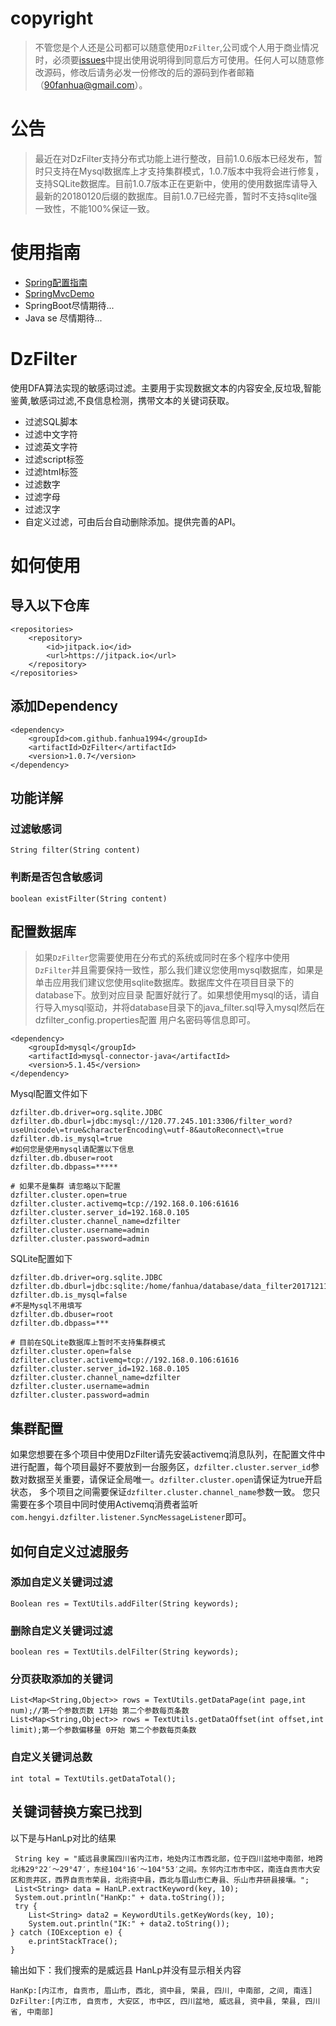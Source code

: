 # copyright
> 不管您是个人还是公司都可以随意使用`DzFilter`,公司或个人用于商业情况时，必须要[issues](https://github.com/fanhua1994/DzFilter/issues)中提出使用说明得到同意后方可使用。任何人可以随意修改源码，修改后请务必发一份修改的后的源码到作者邮箱（90fanhua@gmail.com）。


# 公告
> 最近在对DzFilter支持分布式功能上进行整改，目前1.0.6版本已经发布，暂时只支持在Mysql数据库上才支持集群模式，1.0.7版本中我将会进行修复，支持SQLite数据库。目前1.0.7版本正在更新中，使用的使用数据库请导入最新的20180120后缀的数据库。目前1.0.7已经完善，暂时不支持sqlite强一致性，不能100%保证一致。

# 使用指南
+ [Spring配置指南](https://github.com/fanhua1994/DzFilter/blob/master/spring-use-guide.md)
+ [SpringMvcDemo](https://github.com/fanhua1994/DzFilterSpringDemo)
+ SpringBoot尽情期待...
+ Java se 尽情期待...

# DzFilter
使用DFA算法实现的敏感词过滤。主要用于实现数据文本的内容安全,反垃圾,智能鉴黄,敏感词过滤,不良信息检测，携带文本的关键词获取。
+ 过滤SQL脚本
+ 过滤中文字符
+ 过滤英文字符
+ 过滤script标签
+ 过滤html标签
+ 过滤数字
+ 过滤字母
+ 过滤汉字
+ 自定义过滤，可由后台自动删除添加。提供完善的API。


# 如何使用
## 导入以下仓库
```
<repositories>
	<repository>
	    <id>jitpack.io</id>
	    <url>https://jitpack.io</url>
	</repository>
</repositories>
```
## 添加Dependency
```
<dependency>
    <groupId>com.github.fanhua1994</groupId>
    <artifactId>DzFilter</artifactId>
    <version>1.0.7</version>
</dependency>
```

## 功能详解
### 过滤敏感词
```
String filter(String content)
```
### 判断是否包含敏感词
```
boolean existFilter(String content)
```


## 配置数据库
> 如果```DzFilter```您需要使用在分布式的系统或同时在多个程序中使用```DzFilter```并且需要保持一致性，那么我们建议您使用mysql数据库，如果是单击应用我们建议您使用sqlite数据库。数据库文件在项目目录下的database下。放到对应目录  配置好就行了。如果想使用mysql的话，请自行导入mysql驱动，并将database目录下的java_filter.sql导入mysql然后在dzfilter_config.properties配置 用户名密码等信息即可。
```
<dependency>
    <groupId>mysql</groupId>
    <artifactId>mysql-connector-java</artifactId>
    <version>5.1.45</version>
</dependency>
```
Mysql配置文件如下
```
dzfilter.db.driver=org.sqlite.JDBC
dzfilter.db.dburl=jdbc:mysql://120.77.245.101:3306/filter_word?useUnicode\=true&characterEncoding\=utf-8&autoReconnect\=true
dzfilter.db.is_mysql=true
#如何您是使用mysql请配置以下信息
dzfilter.db.dbuser=root
dzfilter.db.dbpass=*****

# 如果不是集群 请忽略以下配置
dzfilter.cluster.open=true
dzfilter.cluster.activemq=tcp://192.168.0.106:61616
dzfilter.cluster.server_id=192.168.0.105
dzfilter.cluster.channel_name=dzfilter
dzfilter.cluster.username=admin
dzfilter.cluster.password=admin
```
SQLite配置如下
```
dzfilter.db.driver=org.sqlite.JDBC
dzfilter.db.dburl=jdbc:sqlite:/home/fanhua/database/data_filter20171211.db
dzfilter.db.is_mysql=false
#不是Mysql不用填写
dzfilter.db.dbuser=root
dzfilter.db.dbpass=***

# 目前在SQLite数据库上暂时不支持集群模式
dzfilter.cluster.open=false
dzfilter.cluster.activemq=tcp://192.168.0.106:61616
dzfilter.cluster.server_id=192.168.0.105
dzfilter.cluster.channel_name=dzfilter
dzfilter.cluster.username=admin
dzfilter.cluster.password=admin
```

## 集群配置
如果您想要在多个项目中使用DzFilter请先安装activemq消息队列，在配置文件中进行配置，每个项目最好不要放到一台服务区，`dzfilter.cluster.server_id`参数对数据至关重要，请保证全局唯一。`dzfilter.cluster.open`请保证为true开启状态，
多个项目之间需要保证`dzfilter.cluster.channel_name`参数一致。
您只需要在多个项目中同时使用Activemq消费者监听`com.hengyi.dzfilter.listener.SyncMessageListener`即可。

## 如何自定义过滤服务

### 添加自定义关键词过滤
```
Boolean res = TextUtils.addFilter(String keywords);
```
### 删除自定义关键词过滤
```
boolean res = TextUtils.delFilter(String keywords);
```
### 分页获取添加的关键词
```
List<Map<String,Object>> rows = TextUtils.getDataPage(int page,int num);//第一个参数页数 1开始 第二个参数每页条数
List<Map<String,Object>> rows = TextUtils.getDataOffset(int offset,int limit);第一个参数偏移量 0开始 第二个参数每页条数
```
### 自定义关键词总数
```
int total = TextUtils.getDataTotal();
```


## 关键词替换方案已找到
以下是与HanLp对比的结果
```
 String key = "威远县隶属四川省内江市，地处内江市西北部，位于四川盆地中南部，地跨北纬29°22′～29°47′，东经104°16′～104°53′之间。东邻内江市市中区，南连自贡市大安区和贡井区，西界自贡市荣县，北衔资中县，西北与眉山市仁寿县、乐山市井研县接壤。";
 List<String> data = HanLP.extractKeyword(key, 10);
 System.out.println("HanKp:" + data.toString());
 try {
	List<String> data2 = KeywordUtils.getKeyWords(key, 10);
	System.out.println("IK:" + data2.toString());
} catch (IOException e) {
	e.printStackTrace();
}
```
输出如下：我们搜索的是威远县  HanLp并没有显示相关内容
```
HanKp:[内江市, 自贡市, 眉山市, 西北, 资中县, 荣县, 四川, 中南部, 之间, 南连]
DzFilter:[内江市, 自贡市, 大安区, 市中区, 四川盆地, 威远县, 资中县, 荣县, 四川省, 中南部]
```
